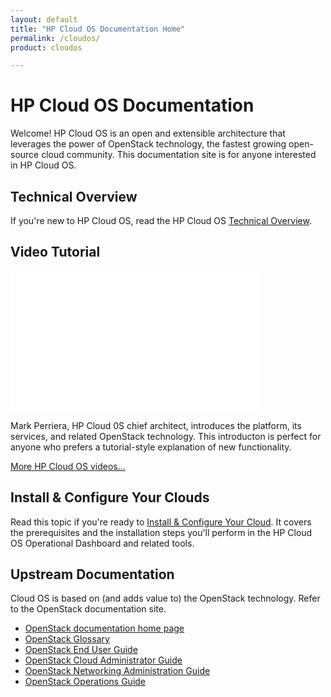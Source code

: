 ```yaml
---
layout: default
title: "HP Cloud OS Documentation Home"
permalink: /cloudos/
product: cloudos

---
```


# HP Cloud OS Documentation

Welcome! HP Cloud OS is an open and extensible architecture that leverages the power of OpenStack technology, 
the fastest growing open-source cloud community. This documentation site is for anyone interested in HP Cloud OS.

## Technical Overview

If you're new to HP Cloud OS, read the HP Cloud OS [Technical Overview](/cloudos/overview/).  

## Video Tutorial

<iframe width="400" height="225" src="//www.youtube.com/embed/Ba2wMPU5tpk" frameborder="0" allowfullscreen> </iframe>

Mark Perriera, HP Cloud 0S chief architect, introduces the platform, its services, and related OpenStack technology. 
This introducton is perfect for anyone who prefers a tutorial-style explanation of new functionality.

[More HP Cloud OS videos...](/cloudos/videos/)

## Install &amp; Configure Your Clouds

Read this topic if you're ready to [Install &amp; Configure Your Cloud](/cloudos/install/). 
It covers the prerequisites and the installation steps you'll perform in the HP Cloud OS Operational Dashboard and related tools.

## Upstream Documentation

Cloud OS is based on (and adds value to) the OpenStack technology. Refer to the OpenStack documentation site.

* [OpenStack documentation home page](http://docs.openstack.org/)
* [OpenStack Glossary](http://docs.openstack.org/glossary/content/glossary.html)
* [OpenStack End User Guide](http://docs.openstack.org/user-guide/content/index.html)
* [OpenStack Cloud Administrator Guide](http://docs.openstack.org/trunk/openstack-compute/admin/content/index.html)
* [OpenStack Networking Administration Guide](http://docs.openstack.org/trunk/openstack-network/admin/content/index.html)
* [OpenStack Operations Guide](http://docs.openstack.org/trunk/openstack-ops/content/index.html)
